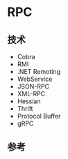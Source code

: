 # RPC

## 技术

- Cobra
- RMI
- .NET Remoting
- WebService
- JSON-RPC
- XML-RPC
- Hessian
- Thrift
- Protocol Buffer
- gRPC

## 参考

